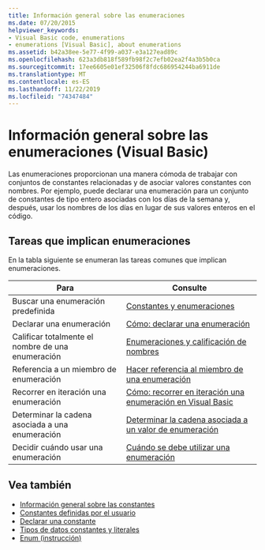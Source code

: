 ```yaml
---
title: Información general sobre las enumeraciones
ms.date: 07/20/2015
helpviewer_keywords:
- Visual Basic code, enumerations
- enumerations [Visual Basic], about enumerations
ms.assetid: b42a38ee-5e77-4f99-a037-e3a127ead89c
ms.openlocfilehash: 623a3db818f589fb98f2c7efb02ea2f4a3b5b0ca
ms.sourcegitcommit: 17ee6605e01ef32506f8fdc686954244ba6911de
ms.translationtype: MT
ms.contentlocale: es-ES
ms.lasthandoff: 11/22/2019
ms.locfileid: "74347484"
---
```

# <a name="enumerations-overview-visual-basic"></a>Información general sobre las enumeraciones (Visual Basic)
Las enumeraciones proporcionan una manera cómoda de trabajar con conjuntos de constantes relacionadas y de asociar valores constantes con nombres. Por ejemplo, puede declarar una enumeración para un conjunto de constantes de tipo entero asociadas con los días de la semana y, después, usar los nombres de los días en lugar de sus valores enteros en el código.  
  
## <a name="tasks-involving-enumerations"></a>Tareas que implican enumeraciones  
 En la tabla siguiente se enumeran las tareas comunes que implican enumeraciones.  
  
|Para|Consulte|  
|----------------|---------|  
|Buscar una enumeración predefinida|[Constantes y enumeraciones](../../../../visual-basic/language-reference/constants-and-enumerations.md)|  
|Declarar una enumeración|[Cómo: declarar una enumeración](../../../../visual-basic/programming-guide/language-features/constants-enums/how-to-declare-enumerations.md)|  
|Calificar totalmente el nombre de una enumeración|[Enumeraciones y calificación de nombres](../../../../visual-basic/programming-guide/language-features/constants-enums/enumerations-and-name-qualification.md)|  
|Referencia a un miembro de enumeración|[Hacer referencia al miembro de una enumeración](../../../../visual-basic/programming-guide/language-features/constants-enums/how-to-refer-to-an-enumeration-member.md)|  
|Recorrer en iteración una enumeración|[Cómo: recorrer en iteración una enumeración en Visual Basic](../../../../visual-basic/programming-guide/language-features/constants-enums/how-to-iterate-through-an-enumeration.md)|  
|Determinar la cadena asociada a una enumeración|[Determinar la cadena asociada a un valor de enumeración](../../../../visual-basic/programming-guide/language-features/constants-enums/how-to-determine-the-string-associated-with-an-enumeration-value.md)|  
|Decidir cuándo usar una enumeración|[Cuándo se debe utilizar una enumeración](../../../../visual-basic/programming-guide/language-features/constants-enums/when-to-use-an-enumeration.md)|  
  
## <a name="see-also"></a>Vea también

- [Información general sobre las constantes](../../../../visual-basic/programming-guide/language-features/constants-enums/constants-overview.md)
- [Constantes definidas por el usuario](../../../../visual-basic/programming-guide/language-features/constants-enums/user-defined-constants.md)
- [Declarar una constante](../../../../visual-basic/programming-guide/language-features/constants-enums/how-to-declare-a-constant.md)
- [Tipos de datos constantes y literales](../../../../visual-basic/programming-guide/language-features/constants-enums/constant-and-literal-data-types.md)
- [Enum (instrucción)](../../../../visual-basic/language-reference/statements/enum-statement.md)
